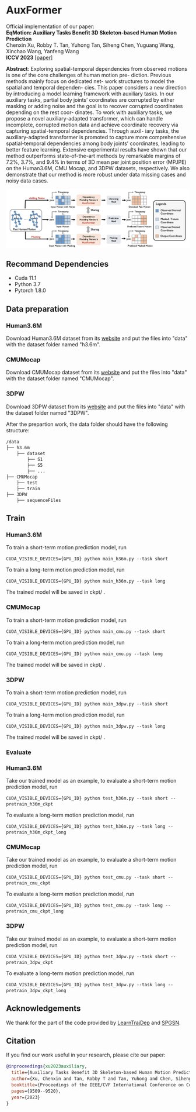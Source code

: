 # AuxFormer

Official implementation of our paper:  
**EqMotion: Auxiliary Tasks Benefit 3D Skeleton-based Human Motion Prediction**  
Chenxin Xu, Robby T. Tan, Yuhong Tan, Siheng Chen, Yuguang Wang, Xinchao Wang, Yanfeng Wang  
**ICCV 2023** [[paper]](https://openaccess.thecvf.com/content/ICCV2023/papers/Xu_Auxiliary_Tasks_Benefit_3D_Skeleton-based_Human_Motion_Prediction_ICCV_2023_paper.pdf)


**Abstract**: Exploring spatial-temporal dependencies from observed motions is one of the core challenges of human motion pre- diction. Previous methods mainly focus on dedicated net- work structures to model the spatial and temporal dependen- cies. This paper considers a new direction by introducing a model learning framework with auxiliary tasks. In our auxiliary tasks, partial body joints’ coordinates are corrupted by either masking or adding noise and the goal is to recover corrupted coordinates depending on the rest coor- dinates. To work with auxiliary tasks, we propose a novel auxiliary-adapted transformer, which can handle incomplete, corrupted motion data and achieve coordinate recovery via capturing spatial-temporal dependencies. Through auxil- iary tasks, the auxiliary-adapted transformer is promoted to capture more comprehensive spatial-temporal dependencies among body joints’ coordinates, leading to better feature learning. Extensive experimental results have shown that our method outperforms state-of-the-art methods by remarkable margins of 7.2%, 3.7%, and 9.4% in terms of 3D mean per joint position error (MPJPE) on the Human3.6M, CMU Mocap, and 3DPW datasets, respectively. We also demonstrate that our method is more robust under data missing cases and noisy data cases.

<div align="center">
	<img src="img/auxformer.png" alt="Editor" width="900">
</div>

## Recommand Dependencies
* Cuda 11.1
* Python 3.7
* Pytorch 1.8.0

## Data preparation
### Human3.6M
Download Human3.6M dataset from its [website](http://vision.imar.ro/human3.6m/description.php) and put the files into "data" with the dataset folder named "h3.6m".

### CMUMocap
Download CMUMocap dataset from its [website](http://mocap.cs.cmu.edu) and put the files into "data" with the dataset folder named "CMUMocap".

### 3DPW
Download 3DPW dataset from its [website](https://virtualhumans.mpi-inf.mpg.de/3DPW) and put the files into "data" with the dataset folder named "3DPW".

After the prepartion work, the data folder should have the following structure:
```
/data
├── h3.6m
    ├── dataset
        ├── S1
        ├── S5
        ├── ...
├── CMUMocap
    ├── test
    ├── train
├── 3DPW
    ├── sequenceFiles                       
```

## Train
### Human3.6M
To train a short-term motion prediction model, run
```
CUDA_VISIBLE_DEVICES={GPU_ID} python main_h36m.py --task short
```

To train a long-term motion prediction model, run
```
CUDA_VISIBLE_DEVICES={GPU_ID} python main_h36m.py --task long
```

The trained model will be saved in ckpt/ .

### CMUMocap
To train a short-term motion prediction model, run
```
CUDA_VISIBLE_DEVICES={GPU_ID} python main_cmu.py --task short
```

To train a long-term motion prediction model, run
```
CUDA_VISIBLE_DEVICES={GPU_ID} python main_cmu.py --task long
```

The trained model will be saved in ckpt/ .

### 3DPW
To train a short-term motion prediction model, run
```
CUDA_VISIBLE_DEVICES={GPU_ID} python main_3dpw.py --task short
```

To train a long-term motion prediction model, run
```
CUDA_VISIBLE_DEVICES={GPU_ID} python main_3dpw.py --task long
```

The trained model will be saved in ckpt/ .

### Evaluate
### Human3.6M
Take our trained model as an example, to evaluate a short-term motion prediction model, run
```
CUDA_VISIBLE_DEVICES={GPU_ID} python test_h36m.py --task short -- pretrain_h36m_ckpt
```

To evaluate a long-term motion prediction model, run
```
CUDA_VISIBLE_DEVICES={GPU_ID} python test_h36m.py --task long -- pretrain_h36m_ckpt_long
```

### CMUMocap
Take our trained model as an example, to evaluate a short-term motion prediction model, run
```
CUDA_VISIBLE_DEVICES={GPU_ID} python test_cmu.py --task short -- pretrain_cmu_ckpt
```

To evaluate a long-term motion prediction model, run
```
CUDA_VISIBLE_DEVICES={GPU_ID} python test_cmu.py --task long -- pretrain_cmu_ckpt_long
```

### 3DPW
Take our trained model as an example, to evaluate a short-term motion prediction model, run
```
CUDA_VISIBLE_DEVICES={GPU_ID} python test_3dpw.py --task short -- pretrain_3dpw_ckpt
```

To evaluate a long-term motion prediction model, run
```
CUDA_VISIBLE_DEVICES={GPU_ID} python test_3dpw.py --task long -- pretrain_3dpw_ckpt_long
```


## Acknowledgements
We thank for the part of the code provided by [LearnTrajDep](https://github.com/wei-mao-2019/LearnTrajDep) and [SPGSN](https://github.com/MediaBrain-SJTU/SPGSN).

## Citation
If you find our work useful in your research, please cite our paper:
```bibtex
@inproceedings{xu2023auxiliary,
  title={Auxiliary Tasks Benefit 3D Skeleton-based Human Motion Prediction},
  author={Xu, Chenxin and Tan, Robby T and Tan, Yuhong and Chen, Siheng and Wang, Xinchao and Wang, Yanfeng},
  booktitle={Proceedings of the IEEE/CVF International Conference on Computer Vision},
  pages={9509--9520},
  year={2023}
}
```



